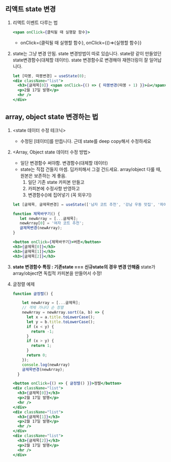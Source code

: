 ## 리액트 state 변경

1. 리액트 이벤트 다루는 법 
    
    ```jsx
    <span onClick={클릭될 때 실행할 함수}> 
    ```
    
    - onClick={클릭될 때 실행할 함수}, onClick={()=>{실행할 함수}}
2. state는 그냥 변경 안됨. state 변경방법이 따로 있습니다. state랑 같이 만들었던  state변경함수(대체할 데이터). 
state 변경함수로 변경해야 재렌더링이 잘 일어납니다.
    
    ```jsx
    let [따봉, 따봉변경] = useState(0);
    <div className="list">
      <h3>{글제목[0]} <span onClick={() => { 따봉변경(따봉 + 1) }}>👍</span> {따봉} </h3>
      <p>2월 17일 발행</p>
      <hr />
    </div>
    ```
    

## **array, object state 변경하는 법**

1. <state 데이터 수정 테크닉>
    - 수정된 [데이터]를 만듭니다. 근데 state를 deep copy해서 수정하세요
2. <Array, Object state 데이터 수정 방법>
    - 일단 변경함수 써야함. 변경함수(대체할 데이터)
    - state는 직접 건들지 마셈. 딥카피해서 그걸 건드세요. 
    array/object 다룰 때, 원본은 보존하는 게 좋음.
        1. 일단 기존 state 카피본 만들고 
        2. 카피본에 수정사항 반영하고 
        3. 변경함수()에 집어넣기 (꼭 외우기)
    
    ```jsx
    let [글제목, 글제목변경] = useState(['남자 코트 추천', '강남 우동 맛집', '파이썬 독학']);
    
    function 제목바꾸기() {
       let newArray = [...글제목];
       newArray[0] = '여자 코트 추천';
       글제목변경(newArray);
    }
    
    <button onClick={제목바꾸기}>버튼</button>
    <h3>{글제목[0]}</h3>
    <h3>{글제목[1]}</h3>
    <h3>{글제목[2]}</h3>
    ```
    
3. **state 변경함수 특징 : 기존state === 신규state의 경우 변경 안해줌**
state가 array/object면 독립적 카피본을 만들어서 수정!
4. 글정렬 예제
    
    ```jsx
    function 글정렬() {
    
        let newArray = [...글제목];
        // 객체 가나다 순 정렬
        newArray = newArray.sort((a, b) => {
          let x = a.title.toLowerCase();
          let y = b.title.toLowerCase();
          if (x < y) {
            return -1;
          }
          if (x > y) {
            return 1;
          }
          return 0;
        });
        console.log(newArray)
        글제목변경(newArray);
      }
    
    <button onClick={() => { 글정렬() }}>정렬</button>
    <div className="list">
      <h3>{글제목[0]}</h3>
      <p>2월 17일 발행</p>
      <hr />
    </div>
    <div className="list">
      <h3>{글제목[1]}</h3>
      <p>2월 17일 발행</p>
      <hr />
    </div>
    <div className="list">
      <h3>{글제목[2]}</h3>
      <p>2월 17일 발행</p>
      <hr />
    </div>
    ```
